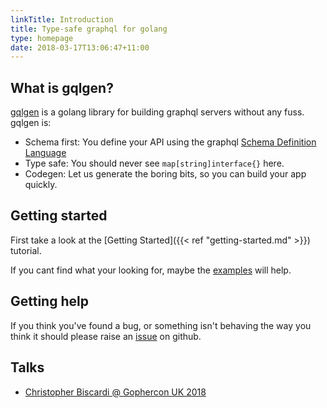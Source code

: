 ```yaml
---
linkTitle: Introduction
title: Type-safe graphql for golang
type: homepage
date: 2018-03-17T13:06:47+11:00
---
```


## What is gqlgen?

[gqlgen](https://github.com/jlightning/gqlgen) is a golang library for building graphql servers without any fuss. gqlgen is:

 - Schema first: You define your API using the graphql [Schema Definition Language](http://graphql.org/learn/schema/)
 - Type safe: You should never see `map[string]interface{}` here.
 - Codegen: Let us generate the boring bits, so you can build your app quickly.


## Getting started

First take a look at the [Getting Started]({{< ref "getting-started.md" >}}) tutorial.

If you cant find what your looking for, maybe the [examples](https://github.com/jlightning/gqlgen/tree/master/example) will help.


## Getting help

If you think you've found a bug, or something isn't behaving the way you think it should please raise an [issue](https://github.com/jlightning/gqlgen/issues) on github.


## Talks

 - [Christopher Biscardi @ Gophercon UK 2018](https://youtu.be/FdURVezcdcw)
